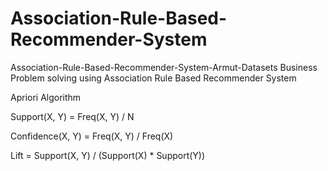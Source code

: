 # Association-Rule-Based-Recommender-System
 Association-Rule-Based-Recommender-System-Armut-Datasets
Business Problem solving using Association Rule Based Recommender System

Apriori Algorithm

Support(X, Y) = Freq(X, Y) / N

Confidence(X, Y) = Freq(X, Y) / Freq(X)

Lift = Support(X, Y) / (Support(X) * Support(Y))
